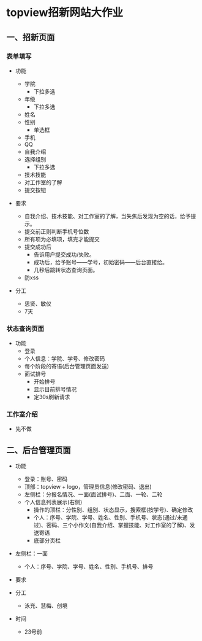 # topview招新网站大作业

## 一、招新页面

### 表单填写

- 功能
  - 学院
    - 下拉多选
  - 年级
    - 下拉多选
  - 姓名
  - 性别
    - 单选框
  - 手机
  - QQ
  - 自我介绍
  - 选择组别
    - 下拉多选
  - 技术技能
  - 对工作室的了解
  - 提交按钮

- 要求
  - 自我介绍、技术技能、对工作室的了解，当失焦后发现为空的话，给予提示。
  - 提交前正则判断手机号位数
  - 所有项为必填项，填完才能提交
  - 提交成功后
    - 告诉用户提交成功/失败。
    - 成功后，给予账号——学号，初始密码——后台直接给。
    - 几秒后跳转状态查询页面。
  - 防xss

- 分工
  - 思贤、敏仪
  - 7天

### 状态查询页面

- 功能
  - 登录
  - 个人信息：学院、学号、修改密码
  - 每个阶段的寄语(后台管理页面发送)
  - 面试排号
    - 开始排号
    - 显示目前排号情况
    - 定30s刷新请求

### 工作室介绍

- 先不做

## 二、后台管理页面

- 功能
  - 登录：账号、密码
  - 顶部：topview + logo，管理员信息(修改密码、退出)
  - 左侧栏：分报名情况、一面(面试排号)、二面、一轮、二轮
  - 个人信息列表展示(右侧)
    - 操作的顶栏：分性别、组别、状态显示，搜索框(按学号)、确定修改
    - 个人：序号、学院、学号、姓名、性别、手机号、状态(通过/未通过)、密码、三个小作文(自我介绍、掌握技能、对工作室的了解)、发送寄语
    - 底部分页栏

- 左侧栏：一面
  - 个人：序号、学院、学号、姓名、性别、手机号、排号

- 要求

- 分工
  - 泳充、慧梅、创境
- 时间
  - 23号前
